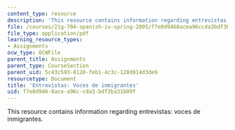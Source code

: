 ```yaml
---
content_type: resource
description: 'This resource contains information regarding entrevistas: voces de inmigrantes.'
file: /courses/21g-704-spanish-iv-spring-2005/f7e0d9468acea96ccda3bdf3ba31b09f_MIT21G_704S05_vocesinmigra.pdf
file_type: application/pdf
learning_resource_types:
- Assignments
ocw_type: OCWFile
parent_title: Assignments
parent_type: CourseSection
parent_uid: 5c43c593-8120-feb1-4c3c-128d914d3de9
resourcetype: Document
title: 'Entrevistas: Voces de inmigrantes'
uid: f7e0d946-8ace-a96c-cda3-bdf3ba31b09f
---
```

This resource contains information regarding entrevistas: voces de inmigrantes.

